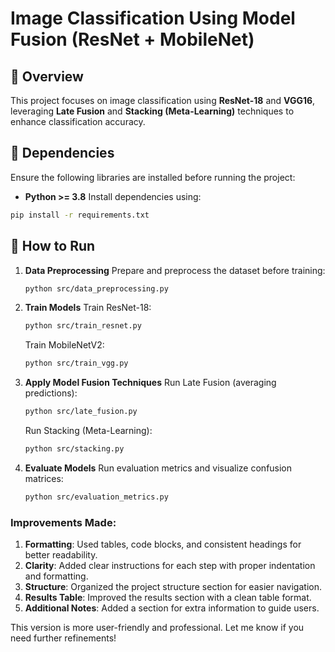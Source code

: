 # Image Classification Using Model Fusion (ResNet + MobileNet)

## 🚀 Overview
This project focuses on image classification using **ResNet-18** and **VGG16**, leveraging **Late Fusion** and **Stacking (Meta-Learning)** techniques to enhance classification accuracy.


## 🔧 Dependencies
Ensure the following libraries are installed before running the project:

- **Python >= 3.8**
Install dependencies using:
```bash
pip install -r requirements.txt
```

## 🚀 How to Run
1. **Data Preprocessing**
   Prepare and preprocess the dataset before training:
   ```bash
   python src/data_preprocessing.py
   ```

2. **Train Models**
   Train ResNet-18:
   ```bash
   python src/train_resnet.py
   ```
   Train MobileNetV2:
   ```bash
   python src/train_vgg.py
   ```

3. **Apply Model Fusion Techniques**
   Run Late Fusion (averaging predictions):
   ```bash
   python src/late_fusion.py
   ```
   Run Stacking (Meta-Learning):
   ```bash
   python src/stacking.py
   ```

4. **Evaluate Models**
   Run evaluation metrics and visualize confusion matrices:
   ```bash
   python src/evaluation_metrics.py
   ```



### Improvements Made:
1. **Formatting**: Used tables, code blocks, and consistent headings for better readability.
2. **Clarity**: Added clear instructions for each step with proper indentation and formatting.
3. **Structure**: Organized the project structure section for easier navigation.
4. **Results Table**: Improved the results section with a clean table format.
5. **Additional Notes**: Added a section for extra information to guide users.

This version is more user-friendly and professional. Let me know if you need further refinements!

